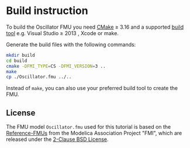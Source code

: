 # Build instruction

To build the Oscillator FMU you need [CMake](https://cmake.org/) &GreaterEqual; 3.16 and a supported [build tool](https://cmake.org/cmake/help/latest/manual/cmake-generators.7.html) e.g. Visual Studio &GreaterEqual; 2013 , Xcode or make.

Generate the build files with the following commands:

```bash
mkdir build
cd build
cmake -DFMI_TYPE=CS -DFMI_VERSION=3 ..
make
cp ./Oscillator.fmu ../..
```

Instead of `make`, you can also use your preferred build tool to create the FMU.

## License

The FMU model `Oscillator.fmu` used for this tutorial is based on the [Reference-FMUs](https://github.com/modelica/Reference-FMUs) from the Modelica Association Project "FMI", which are released under the [2-Clause BSD License](https://github.com/precice/tutorials/blob/master/oscillator/thirdparty/LICENSE.txt). 
